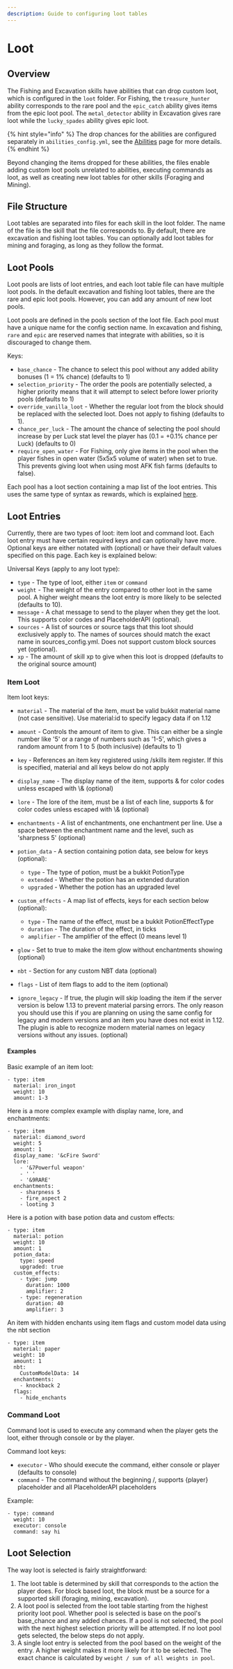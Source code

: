 ```yaml
---
description: Guide to configuring loot tables
---
```


# Loot

## Overview

The Fishing and Excavation skills have abilities that can drop custom loot, which is configured in the `loot` folder. For Fishing, the `treasure_hunter` ability corresponds to the rare pool and the `epic_catch` ability gives items from the epic loot pool. The `metal_detector` ability in Excavation gives rare loot while the `lucky_spades` ability gives epic loot.

{% hint style="info" %}
The drop chances for the abilities are configured separately in `abilities_config.yml`, see the [Abilities](abilities.md) page for more details.
{% endhint %}

Beyond changing the items dropped for these abilities, the files enable adding custom loot pools unrelated to abilities, executing commands as loot, as well as creating new loot tables for other skills (Foraging and Mining).

## File Structure

Loot tables are separated into files for each skill in the loot folder. The name of the file is the skill that the file corresponds to. By default, there are excavation and fishing loot tables. You can optionally add loot tables for mining and foraging, as long as they follow the format.

## Loot Pools

Loot pools are lists of loot entries, and each loot table file can have multiple loot pools. In the default excavation and fishing loot tables, there are the rare and epic loot pools. However, you can add any amount of new loot pools.

Loot pools are defined in the pools section of the loot file. Each pool must have a unique name for the config section name. In excavation and fishing, `rare` and `epic` are reserved names that integrate with abilities, so it is discouraged to change them.

Keys:

* `base_chance` - The chance to select this pool without any added ability bonuses (1 = 1% chance) (defaults to 1)
* `selection_priority` - The order the pools are potentially selected, a higher priority means that it will attempt to select before lower priority pools (defaults to 1)
* `override_vanilla_loot` - Whether the regular loot from the block should be replaced with the selected loot. Does not apply to fishing (defaults to 1).
* `chance_per_luck` - The amount the chance of selecting the pool should increase by per Luck stat level the player has (0.1 = +0.1% chance per Luck) (defaults to 0)
* `require_open_water` - For Fishing, only give items in the pool when the player fishes in open water (5x5x5 volume of water) when set to true. This prevents giving loot when using most AFK fish farms (defaults to false).

Each pool has a loot section containing a map list of the loot entries. This uses the same type of syntax as rewards, which is explained [here](https://wiki.aurelium.dev/skills/config/rewards#yaml-syntax).

## Loot Entries

Currently, there are two types of loot: item loot and command loot. Each loot entry must have certain required keys and can optionally have more. Optional keys are either notated with (optional) or have their default values specified on this page. Each key is explained below:

Universal Keys (apply to any loot type):

* `type` - The type of loot, either `item` or `command`
* `weight` - The weight of the entry compared to other loot in the same pool. A higher weight means the loot entry is more likely to be selected (defaults to 10).
* `message` - A chat message to send to the player when they get the loot. This supports color codes and PlaceholderAPI (optional).
* `sources` - A list of sources or source tags that this loot should exclusively apply to. The names of sources should match the exact name in sources\_config.yml. Does not support custom block sources yet (optional).
* `xp` - The amount of skill xp to give when this loot is dropped (defaults to the original source amount)

### Item Loot

Item loot keys:

* `material` - The material of the item, must be valid bukkit material name (not case sensitive). Use material:id to specify legacy data if on 1.12
*   `amount` - Controls the amount of item to give. This can either be a single number like '5' or a range of numbers such as '1-5', which gives a random amount from 1 to 5 (both inclusive) (defaults to 1)


* `key` - References an item key registered using /skills item register. If this is specified, material and all keys below do not apply
* `display_name` - The display name of the item, supports & for color codes unless escaped with \\& (optional)
* `lore` - The lore of the item, must be a list of each line, supports & for color codes unless escaped with \\& (optional)
* `enchantments` - A list of enchantments, one enchantment per line. Use a space between the enchantment name and the level, such as 'sharpness 5' (optional)
* `potion_data` - A section containing potion data, see below for keys (optional):
  * `type` - The type of potion, must be a bukkit PotionType
  * `extended` - Whether the potion has an extended duration
  * `upgraded` - Whether the potion has an upgraded level
* `custom_effects` - A map list of effects, keys for each section below (optional):
  * `type` - The name of the effect, must be a bukkit PotionEffectType
  * `duration` - The duration of the effect, in ticks
  * `amplifier` - The amplifier of the effect (0 means level 1)
* `glow` - Set to true to make the item glow without enchantments showing (optional)
* `nbt` - Section for any custom NBT data (optional)
* `flags` - List of item flags to add to the item (optional)
* `ignore_legacy` - If true, the plugin will skip loading the item if the server version is below 1.13 to prevent material parsing errors. The only reason you should use this if you are planning on using the same config for legacy and modern versions and an item you have does not exist in 1.12. The plugin is able to recognize modern material names on legacy versions without any issues. (optional)

#### Examples

Basic example of an item loot:

```
- type: item
  material: iron_ingot
  weight: 10
  amount: 1-3
```

Here is a more complex example with display name, lore, and enchantments:

```
- type: item
  material: diamond_sword
  weight: 5
  amount: 1
  display_name: '&cFire Sword'
  lore:
    - '&7Powerful weapon'
    - ' '
    - '&9RARE'
  enchantments:
    - sharpness 5
    - fire_aspect 2
    - looting 3
```

Here is a potion with base potion data and custom effects:

```
- type: item
  material: potion
  weight: 10
  amount: 1
  potion_data:
    type: speed
    upgraded: true
  custom_effects:
    - type: jump
      duration: 1000
      amplifier: 2
    - type: regeneration
      duration: 40
      amplifier: 3
```

An item with hidden enchants using item flags and custom model data using the nbt section

```
- type: item
  material: paper
  weight: 10
  amount: 1
  nbt:
    CustomModelData: 14
  enchantments:
    - knockback 2
  flags:
    - hide_enchants
```

### Command Loot

Command loot is used to execute any command when the player gets the loot, either through console or by the player.

Command loot keys:

* `executor` - Who should execute the command, either console or player (defaults to console)
* `command` - The command without the beginning /, supports {player} placeholder and all PlaceholderAPI placeholders

Example:

```
- type: command
  weight: 10
  executor: console
  command: say hi
```

## Loot Selection

The way loot is selected is fairly straightforward:

1. The loot table is determined by skill that corresponds to the action the player does. For block based loot, the block must be a source for a supported skill (foraging, mining, excavation).
2. A loot pool is selected from the loot table starting from the highest priority loot pool. Whether pool is selected is base on the pool's base\_chance and any added chances. If a pool is not selected, the pool with the next highest selection priority will be attempted. If no loot pool gets selected, the below steps do not apply.
3. A single loot entry is selected from the pool based on the weight of the entry. A higher weight makes it more likely for it to be selected. The exact chance is calculated by `weight / sum of all weights in pool`.


